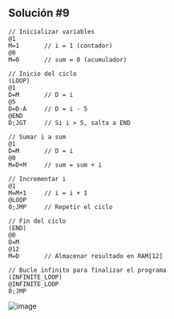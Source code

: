 ## Solución #9

```
// Inicializar variables
@1
M=1       // i = 1 (contador)
@0
M=0       // sum = 0 (acumulador)

// Inicio del ciclo
(LOOP)
@1
D=M       // D = i
@5
D=D-A     // D = i - 5
@END
D;JGT     // Si i > 5, salta a END

// Sumar i a sum
@1
D=M       // D = i
@0
M=D+M     // sum = sum + i

// Incrementar i
@1
M=M+1     // i = i + 1
@LOOP
0;JMP     // Repetir el ciclo

// Fin del ciclo
(END)
@0
D=M
@12
M=D       // Almacenar resultado en RAM[12]

// Bucle infinito para finalizar el programa
(INFINITE_LOOP)
@INFINITE_LOOP
0;JMP
```

![image](https://github.com/user-attachments/assets/d4cf775d-2ef4-4517-8c8f-cdf80b983fe1)
